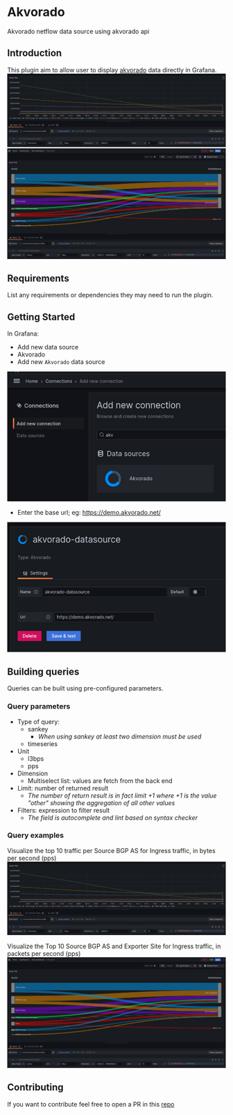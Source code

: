 # Akvorado

Akvorado netflow data source using akvorado api


## Introduction
This plugin aim to allow user to display [akvorado](https://github.com/akvorado/akvorado) data directly in Grafana.
![example1](https://github.com/ovh/grafana-akvorado/blob/main/src/img/example1.png?raw=true)
![example2](https://github.com/ovh/grafana-akvorado/blob/main/src/img/example2.png?raw=true)

## Requirements
List any requirements or dependencies they may need to run the plugin.

## Getting Started

In Grafana:

- Add new data source
- Akvorado
- Add new `Akvorado` data source

![datasource.png](https://github.com/ovh/grafana-akvorado/blob/main/src/img/datasource.png?raw=true)
- Enter the base url; eg: https://demo.akvorado.net/

![connection.png](https://github.com/ovh/grafana-akvorado/blob/main/src/img/connection.png?raw=true)

## Building queries

Queries can be built using pre-configured parameters.

### Query parameters

- Type of query:
    - sankey
        - _When using sankey at least two dimension must be used_
    - timeseries
- Unit
    - l3bps
    - pps
- Dimension
    - Multiselect list: values are fetch from the back end
- Limit: number of returned result
    - _The number of return result is in fact limit +1 where +1 is the value "other" showing the aggregation of all other values_
- Filters: expression to filter result
    - _The field is autocomplete and lint based on syntax checker_

### Query examples

Visualize the top 10 traffic per Source BGP AS for Ingress traffic, in bytes per second (pps)
![example1.png](https://github.com/ovh/grafana-akvorado/blob/main/src/img/example1.png?raw=true)

Visualize the Top 10 Source BGP AS and Exporter Site for Ingress traffic, in packets per second (pps)
![example2.png](https://github.com/ovh/grafana-akvorado/blob/main/src/img/example2.png?raw=true)
## Contributing

If you want to contribute feel free to open a PR in this [repo](https://github.com/ovh/grafana-akvorado)
